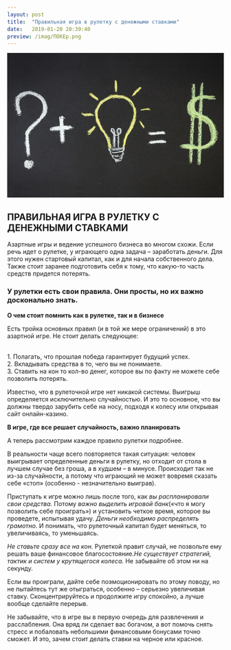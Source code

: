 ```yaml
---
layout: post
title:  "Правильная игра в рулетку с денежными ставками"
date:   2019-01-20 20:39:40
preview: /imag/ПОКЕр.png
---
```


![Picture](/imag/33.jpg)

## ПРАВИЛЬНАЯ ИГРА В РУЛЕТКУ С ДЕНЕЖНЫМИ СТАВКАМИ

Азартные игры и ведение успешного бизнеса во многом схожи. Если речь идет о рулетке, у играющего одна задача – заработать деньги. Для этого нужен стартовый капитал, как и для начала собственного дела. Также стоит заранее подготовить себя к тому, что какую-то часть средств придется потерять. 

### У рулетки есть свои правила. Они просты, но их важно досконально знать.

<strong>О чем стоит помнить как в рулетке, так и в бизнесе</strong>

Есть тройка основных правил (и в той же мере ограничений) в это азартной игре. Не стоит делать следующее:

<br>1.	Полагать, что прошлая победа гарантирует будущий успех. 
<br>2.	Вкладывать средства в то, чего вы не понимаете.
<br>3.	Ставить на кон то кол-во денег, которое вы по факту не можете себе позволить потерять.

Известно, что в рулеточной игре нет никакой системы. Выигрыш определяется исключительно случайностью. И это то основное, что вы должны твердо зарубить себе на носу, подходя к колесу или открывая сайт онлайн-казино.

<strong>В игре, где все решает случайность, важно планировать</strong>

 А теперь рассмотрим каждое правило рулетки подробнее.

В реальности чаще всего повторяется такая ситуация: человек выигрывает определенные деньги в рулетку, но отходит от стола в лучшем случае без гроша, а в худшем – в минусе. Происходит так не из-за случайности, а потому что играющий не может вовремя сказать себе «стоп» (особенно - незначительно выиграв). 

Приступать к игре можно лишь после того, как <i>вы распланировали свои средства.</i>
 Потому <i>важно выделить игровой банк</i>(«что я могу позволить себе проиграть») и установить четкое время, которое вы проведете, испытывая удачу. <i>Деньги необходимо распределять грамотно.</i> И понимать, что рулеточный капитал будет меняться, то увеличиваясь, то уменьшаясь. 

<i>Не ставьте сразу все на кон.</i> Рулеткой правит случай, не позвольте ему решать ваше финансовое благосостояние.<i>Не существует стратегий, тактик и систем у крутящегося колеса.</i> Не забывайте об этом ни на секунду.

Если вы проиграли, дайте себе поэмоционировать по этому поводу, но не пытайтесь тут же отыграться, особенно – серьезно увеличивая ставку. Сконцентрируйтесь и продолжите игру спокойно, а лучше вообще сделайте перерыв. 

Не забывайте, что в игре вы в первую очередь для развлечения и расслабления. Она вряд ли сделает вас богачом, а вот помочь снять стресс и побаловать небольшими финансовыми бонусами точно сможет. И это, зачем стоит делать ставки на черное или красное. 
